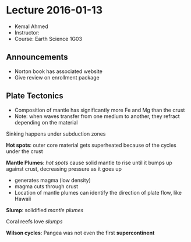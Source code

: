 # Lecture 2016-01-13

* Kemal Ahmed
* Instructor: 
* Course: Earth Science 1G03

## Announcements

* Norton book has associated website
* Give review on enrollment package

## Plate Tectonics

* Composition of mantle has significantly more Fe and Mg than the crust
* Note: when waves transfer from one medium to another, they refract depending on the material



Sinking happens under subduction zones

**Hot spots**: outer core material gets superheated because of the cycles under the crust

**Mantle Plumes**: *hot spots* cause solid mantle to rise until it bumps up against crust, decreasing pressure as it goes up

* generates magma (low density)
* magma cuts through crust
* Location of mantle plumes can identify the direction of plate flow, like Hawaii

**Slump**: solidified *mantle plumes*

Coral reefs love *slumps*

**Wilson cycles**: Pangea was not even the first **supercontinent**